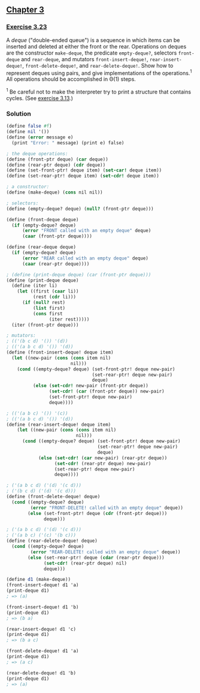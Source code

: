## [Chapter 3](../index.md#3-Modularity-Objects-and-State)

### [Exercise 3.23](https://mitpress.mit.edu/sites/default/files/sicp/full-text/book/book-Z-H-22.html#%_thm_3.23)

A _deque_ ("double-ended queue") is a sequence in which items can be inserted and deleted at either the front or the rear. Operations on deques are the constructor `make-deque`, the predicate `empty-deque?`, selectors `front-deque` and `rear-deque`, and mutators `front-insert-deque!`, `rear-insert-deque!`, `front-delete-deque!`, and `rear-delete-deque!`. Show how to represent deques using pairs, and give implementations of the operations.<sup>1</sup> All operations should be accomplished in Θ(1) steps.

<sup>1</sup> Be careful not to make the interpreter try to print a structure that contains cycles. (See [exercise 3.13](./Exercise%203.13.md).)

### Solution

```scheme
(define false #f)
(define nil '())
(define (error message e)
  (print "Error: " message) (print e) false)

; the deque operations:
(define (front-ptr deque) (car deque))
(define (rear-ptr deque) (cdr deque))
(define (set-front-ptr! deque item) (set-car! deque item))
(define (set-rear-ptr! deque item) (set-cdr! deque item))

; a constructor:
(define (make-deque) (cons nil nil))

; selectors:
(define (empty-deque? deque) (null? (front-ptr deque)))

(define (front-deque deque)
  (if (empty-deque? deque)
      (error "FRONT called with an empty deque" deque)
      (caar (front-ptr deque))))

(define (rear-deque deque)
  (if (empty-deque? deque)
      (error "REAR called with an empty deque" deque)
      (caar (rear-ptr deque))))
```
```scheme
; (define (print-deque deque) (car (front-ptr deque)))
(define (print-deque deque)
  (define (iter li)
    (let ((first (caar li))
          (rest (cdr li)))
      (if (null? rest)
          (list first)
          (cons first
                (iter rest)))))
  (iter (front-ptr deque)))

; mutators:
; (('(b c d) '()) '(d))
; (('(a b c d) '()) '(d))
(define (front-insert-deque! deque item)
  (let ((new-pair (cons (cons item nil)
                        nil)))
    (cond ((empty-deque? deque) (set-front-ptr! deque new-pair)
                                (set-rear-ptr! deque new-pair)
                                deque)
          (else (set-cdr! new-pair (front-ptr deque))
                (set-cdr! (car (front-ptr deque)) new-pair)
                (set-front-ptr! deque new-pair)
                deque))))

; (('(a b c) '()) '(c))
; (('(a b c d) '()) '(d))
(define (rear-insert-deque! deque item)
    (let ((new-pair (cons (cons item nil)
                          nil)))
      (cond ((empty-deque? deque) (set-front-ptr! deque new-pair)
                                  (set-rear-ptr! deque new-pair)
                                  deque)
            (else (set-cdr! (car new-pair) (rear-ptr deque))
                  (set-cdr! (rear-ptr deque) new-pair)
                  (set-rear-ptr! deque new-pair)
                  deque))))

; ('(a b c d) ('(d) '(c d)))
; ('(b c d) ('(d) '(c d)))
(define (front-delete-deque! deque)
  (cond ((empty-deque? deque)
         (error "FRONT-DELETE! called with an empty deque" deque))
        (else (set-front-ptr! deque (cdr (front-ptr deque)))
              deque)))

; ('(a b c d) ('(d) '(c d)))
; ('(a b c) ('(c) '(b c)))
(define (rear-delete-deque! deque)
  (cond ((empty-deque? deque)
         (error "REAR-DELETE! called with an empty deque" deque))
        (else (set-rear-ptr! deque (cdar (rear-ptr deque)))
              (set-cdr! (rear-ptr deque) nil)
              deque)))
```
```scheme
(define d1 (make-deque))
(front-insert-deque! d1 'a)
(print-deque d1)
; => (a)

(front-insert-deque! d1 'b)
(print-deque d1)
; => (b a)

(rear-insert-deque! d1 'c)
(print-deque d1)
; => (b a c)

(front-delete-deque! d1 'a)
(print-deque d1)
; => (a c)

(rear-delete-deque! d1 'b)
(print-deque d1)
; => (a)
```

